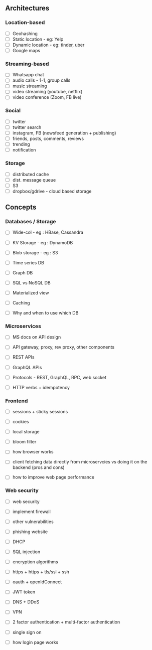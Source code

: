 
## Architectures

### Location-based
- [ ] Geohashing
- [ ] Static location - eg: Yelp
- [ ] Dynamic location - eg: tinder, uber
- [ ] Google maps

### Streaming-based
- [ ] Whatsapp chat
- [ ] audio calls - 1-1, group calls
- [ ] music streaming
- [ ] video streaming (youtube, netflix)
- [ ] video conference (Zoom, FB live)

### Social
- [ ] twitter
- [ ] twitter search
- [ ] instagram, FB (newsfeed generation + publishing)
- [ ] friends, posts, comments, reviews
- [ ] trending
- [ ] notification

### Storage
- [ ] distributed cache
- [ ] dist. message queue
- [ ] S3
- [ ] dropbox/gdrive - cloud based storage

## Concepts

### Databases / Storage
- [ ] Wide-col - eg : HBase, Cassandra
- [ ] KV Storage - eg : DynamoDB
- [ ] Blob storage - eg : S3
- [ ] Time series DB
- [ ] Graph DB
- [ ] SQL vs NoSQL DB
- [ ] Materialized view
- [ ] Caching
- [ ] Why and when to use which DB


### Microservices
- [ ]  MS docs on API design
- [ ] API gateway, proxy, rev proxy, other components
- [ ] REST APIs
- [ ] GraphQL APIs
- [ ] Protocols - REST, GraphQL, RPC, web socket
- [ ] HTTP verbs + idempotency


### Frontend
- [ ] sessions + sticky sessions
- [ ] cookies
- [ ] local storage
- [ ] bloom filter
- [ ] how browser works
- [ ] client fetching data directly from microservcies vs doing it on the backend (pros and cons)
- [ ] how to improve web page performance


### Web security
- [ ] web security
- [ ] implement firewall
- [ ] other vulnerabilities
- [ ] phishing website
- [ ] DHCP
- [ ] SQL injection
- [ ] encryption algorithms
- [ ] https + https + tls/ssl + ssh
- [ ] oauth + openIdConnect
- [ ] JWT token
- [ ] DNS + DDoS
- [ ] VPN
- [ ] 2 factor authentication + multi-factor authentication
- [ ] single sign on
- [ ] how login page works


